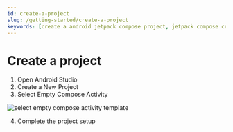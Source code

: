 ```yaml
---
id: create-a-project
slug: /getting-started/create-a-project
keywords: [create a android jetpack compose project, jetpack compose create a new project, jetpack compose how to create a project]
---
```


# Create a project

1. Open Android Studio
2. Create a New Project
3. Select Empty Compose Activity

<Image src="/img/select_empty_compose_activity.png" alt="select empty compose activity template"/>

4. Complete the project setup
